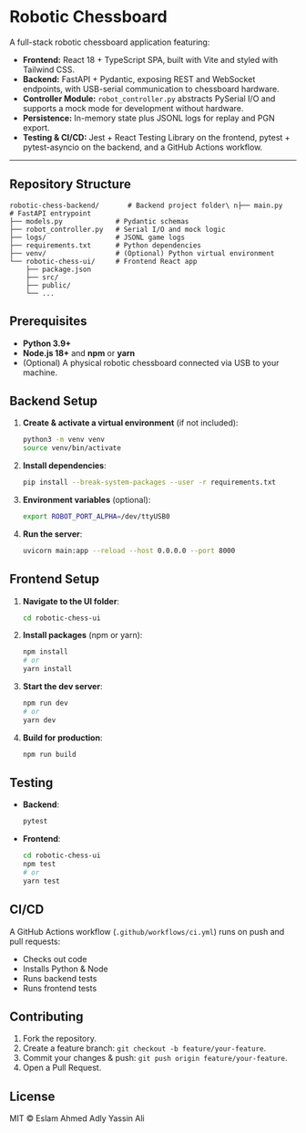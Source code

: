 # Robotic Chessboard

A full-stack robotic chessboard application featuring:

* **Frontend:** React 18 + TypeScript SPA, built with Vite and styled with Tailwind CSS.
* **Backend:** FastAPI + Pydantic, exposing REST and WebSocket endpoints, with USB-serial communication to chessboard hardware.
* **Controller Module:** `robot_controller.py` abstracts PySerial I/O and supports a mock mode for development without hardware.
* **Persistence:** In-memory state plus JSONL logs for replay and PGN export.
* **Testing & CI/CD:** Jest + React Testing Library on the frontend, pytest + pytest-asyncio on the backend, and a GitHub Actions workflow.

---

## Repository Structure

```
robotic-chess-backend/       # Backend project folder\ n├── main.py               # FastAPI entrypoint
├── models.py             # Pydantic schemas
├── robot_controller.py   # Serial I/O and mock logic
├── logs/                 # JSONL game logs
├── requirements.txt      # Python dependencies
├── venv/                 # (Optional) Python virtual environment
└── robotic-chess-ui/     # Frontend React app
    ├── package.json
    ├── src/
    ├── public/
    └── ...
```

## Prerequisites

* **Python 3.9+**
* **Node.js 18+** and **npm** or **yarn**
* (Optional) A physical robotic chessboard connected via USB to your machine.

## Backend Setup

1. **Create & activate a virtual environment** (if not included):

   ```bash
   python3 -m venv venv
   source venv/bin/activate
   ```

2. **Install dependencies**:

   ```bash
   pip install --break-system-packages --user -r requirements.txt
   ```

3. **Environment variables** (optional):

   ```bash
   export ROBOT_PORT_ALPHA=/dev/ttyUSB0
   ```

4. **Run the server**:

   ```bash
   uvicorn main:app --reload --host 0.0.0.0 --port 8000
   ```

## Frontend Setup

1. **Navigate to the UI folder**:

   ```bash
   cd robotic-chess-ui
   ```

2. **Install packages** (npm or yarn):

   ```bash
   npm install
   # or
   yarn install
   ```

3. **Start the dev server**:

   ```bash
   npm run dev
   # or
   yarn dev
   ```

4. **Build for production**:

   ```bash
   npm run build
   ```

## Testing

* **Backend**:

  ```bash
  pytest
  ```

* **Frontend**:

  ```bash
  cd robotic-chess-ui
  npm test
  # or
  yarn test
  ```

## CI/CD

A GitHub Actions workflow (`.github/workflows/ci.yml`) runs on push and pull requests:

* Checks out code
* Installs Python & Node
* Runs backend tests
* Runs frontend tests

## Contributing

1. Fork the repository.
2. Create a feature branch: `git checkout -b feature/your-feature`.
3. Commit your changes & push: `git push origin feature/your-feature`.
4. Open a Pull Request.

## License

MIT © Eslam Ahmed Adly Yassin Ali
